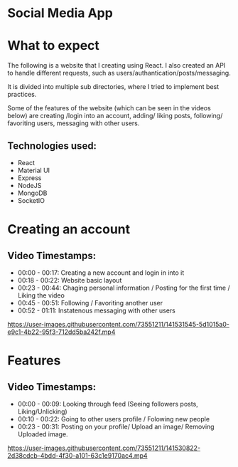 # Social Media App

# What to expect

The following is a website that I creating using React. I also created an API to handle different requests, such as users/authantication/posts/messaging.

It is divided into multiple sub directories, where I tried to implement best practices.

Some of the features of the website (which can be seen in the videos below) are creating /login into an account, adding/ liking posts, following/ favoriting users, messaging with other users.

## Technologies used:

- React
- Material UI
- Express
- NodeJS
- MongoDB
- SocketIO

# Creating an account

## Video Timestamps:
- 00:00 - 00:17: Creating a new account and login in into it
- 00:18 - 00:22: Website basic layout
- 00:23 - 00:44: Chaging personal information / Posting for the first time / Liking the video
- 00:45 - 00:51: Following / Favoriting another user
- 00:52 - 01:11: Instatenous messaging with other users

https://user-images.githubusercontent.com/73551211/141531545-5d1015a0-e9c1-4b22-95f3-712dd5ba242f.mp4

# Features

## Video Timestamps:
- 00:00 - 00:09: Looking through feed (Seeing followers posts, Liking/Unlicking)
- 00:10 - 00:22: Going to other users profile / Folowing new people
- 00:23 - 00:31: Posting on your profile/ Upload an image/ Removing Uploaded image.

https://user-images.githubusercontent.com/73551211/141530822-2d38cdcb-4bdd-4f30-a101-63c1e9170ac4.mp4


